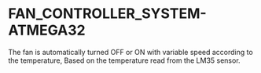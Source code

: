 # FAN_CONTROLLER_SYSTEM-ATMEGA32
The fan is automatically turned OFF or ON with variable speed according to the temperature, Based on the temperature read from the LM35 sensor.
